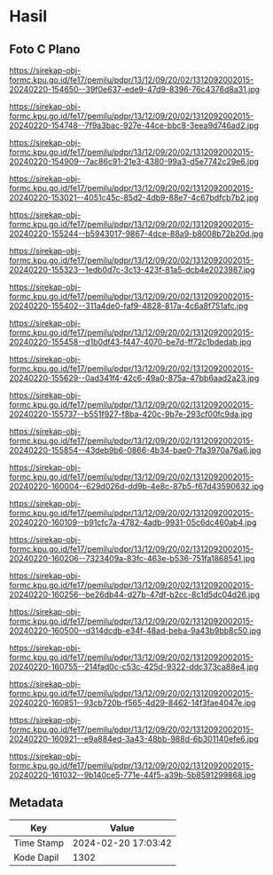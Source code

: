 # Hasil

## Foto C Plano

https://sirekap-obj-formc.kpu.go.id/fe17/pemilu/pdpr/13/12/09/20/02/1312092002015-20240220-154650--39f0e637-ede9-47d9-8396-76c4376d8a31.jpg

https://sirekap-obj-formc.kpu.go.id/fe17/pemilu/pdpr/13/12/09/20/02/1312092002015-20240220-154748--7f9a3bac-927e-44ce-bbc8-3eea9d746ad2.jpg

https://sirekap-obj-formc.kpu.go.id/fe17/pemilu/pdpr/13/12/09/20/02/1312092002015-20240220-154909--7ac86c91-21e3-4380-99a3-d5e7742c29e6.jpg

https://sirekap-obj-formc.kpu.go.id/fe17/pemilu/pdpr/13/12/09/20/02/1312092002015-20240220-153021--4051c45c-85d2-4db9-88e7-4c67bdfcb7b2.jpg

https://sirekap-obj-formc.kpu.go.id/fe17/pemilu/pdpr/13/12/09/20/02/1312092002015-20240220-155244--b5943017-9867-4dce-88a9-b8008b72b20d.jpg

https://sirekap-obj-formc.kpu.go.id/fe17/pemilu/pdpr/13/12/09/20/02/1312092002015-20240220-155323--1edb0d7c-3c13-423f-81a5-dcb4e2023987.jpg

https://sirekap-obj-formc.kpu.go.id/fe17/pemilu/pdpr/13/12/09/20/02/1312092002015-20240220-155402--311a4de0-faf9-4828-817a-4c6a8f751afc.jpg

https://sirekap-obj-formc.kpu.go.id/fe17/pemilu/pdpr/13/12/09/20/02/1312092002015-20240220-155458--d1b0df43-f447-4070-be7d-ff72c1bdedab.jpg

https://sirekap-obj-formc.kpu.go.id/fe17/pemilu/pdpr/13/12/09/20/02/1312092002015-20240220-155629--0ad341f4-42c6-49a0-875a-47bb6aad2a23.jpg

https://sirekap-obj-formc.kpu.go.id/fe17/pemilu/pdpr/13/12/09/20/02/1312092002015-20240220-155737--b551f927-f8ba-420c-9b7e-293cf00fc9da.jpg

https://sirekap-obj-formc.kpu.go.id/fe17/pemilu/pdpr/13/12/09/20/02/1312092002015-20240220-155854--43deb9b6-0866-4b34-bae0-7fa3970a76a6.jpg

https://sirekap-obj-formc.kpu.go.id/fe17/pemilu/pdpr/13/12/09/20/02/1312092002015-20240220-160004--629d026d-dd9b-4e8c-87b5-f67d43590632.jpg

https://sirekap-obj-formc.kpu.go.id/fe17/pemilu/pdpr/13/12/09/20/02/1312092002015-20240220-160109--b91cfc7a-4782-4adb-9931-05c6dc460ab4.jpg

https://sirekap-obj-formc.kpu.go.id/fe17/pemilu/pdpr/13/12/09/20/02/1312092002015-20240220-160206--7323409a-83fc-463e-b536-751fa1868541.jpg

https://sirekap-obj-formc.kpu.go.id/fe17/pemilu/pdpr/13/12/09/20/02/1312092002015-20240220-160256--be26db44-d27b-47df-b2cc-8c1d5dc04d26.jpg

https://sirekap-obj-formc.kpu.go.id/fe17/pemilu/pdpr/13/12/09/20/02/1312092002015-20240220-160500--d314dcdb-e34f-48ad-beba-9a43b9bb8c50.jpg

https://sirekap-obj-formc.kpu.go.id/fe17/pemilu/pdpr/13/12/09/20/02/1312092002015-20240220-160755--214fad0c-c53c-425d-9322-ddc373ca88e4.jpg

https://sirekap-obj-formc.kpu.go.id/fe17/pemilu/pdpr/13/12/09/20/02/1312092002015-20240220-160851--93cb720b-f565-4d29-8462-14f3fae4047e.jpg

https://sirekap-obj-formc.kpu.go.id/fe17/pemilu/pdpr/13/12/09/20/02/1312092002015-20240220-160921--e9a884ed-3a43-48bb-988d-6b301140efe6.jpg

https://sirekap-obj-formc.kpu.go.id/fe17/pemilu/pdpr/13/12/09/20/02/1312092002015-20240220-161032--9b140ce5-771e-44f5-a39b-5b8591299868.jpg


## Metadata

| Key        | Value               |
| ---------- | ------------------- |
| Time Stamp | 2024-02-20 17:03:42 |
| Kode Dapil | 1302                |




